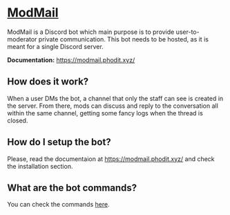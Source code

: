 # [ModMail](https://modmail.phodit.xyz/)

ModMail is a Discord bot which main purpose is to provide user-to-moderator private communication.
This bot needs to be hosted, as it is meant for a single Discord server.

**Documentation:** https://modmail.phodit.xyz/

## How does it work?

When a user DMs the bot, a channel that only the staff can see is created in the server. From there, mods can discuss and reply to the conversation all within the same channel, getting some fancy logs when the thread is closed.

## How do I setup the bot?

Please, read the documentaion at https://modmail.phodit.xyz/ and check the installation section.

## What are the bot commands?

You can check the commands [here](https://modmail.phodit.xyz/commands/).